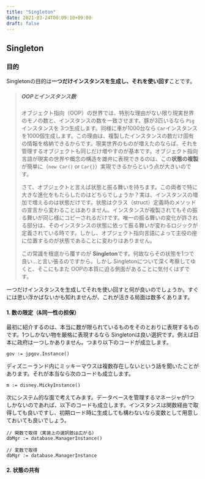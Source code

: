 ```yaml
---
title: "Singleton"
date: 2021-03-24T00:09:10+09:00
draft: false
---
```


## Singleton

### 目的
Singletonの目的は**一つだけインスタンスを生成し、それを使い回す**ことです。

> ##### OOPとインスタンス数
> オブジェクト指向（OOP）の世界では、特別な理由がない限り現実世界のモノの数と、インスタンスの数を一致させます。豚が3匹いるなら `Pig`インスタンスを 3つ生成します。同様に車が1000台なら `Car`インスタンスを1000個生成します。この理由は、複製したインスタンスの数だけ固有の情報を格納できるからです。現実世界のものが増えたのならば、それを管理するオブジェクトも同じだけ増やすのが基本です。オブジェクト指向言語が現実の世界や概念の構造を雄弁に表現できるのは、この**状態の複製**が簡単に（`new Car()` or `Car{}`）実現できるからという点が大きいのです。
>
> さて、オブジェクトと言えば状態と振る舞いを持ちます。この両者で特に大きな進化をもたらしたのはどちらでしょうか？実は、インスタンスの増加で増えるのは状態だけです。状態はクラス（struct）定義時のメソッドの宣言から変わることはありません。インスタンスが複製されてもその振る舞いが同じ様にコピーされるだけです。唯一の振る舞いの変化が許される部分は、そのインスタンスの状態に依って振る舞いが変わるロジックが定義されている時です。しかし、オブジェクト指向言語によって主役の座に位置するのが状態であることに変わりはありません。
>
> この常識を根底から覆すのが **Singleton**です。何故ならその状態を1つで良い…と言い張るのですから。しかし Singletonについて深く考察してゆくと、そこにもまた OOPの本質に迫る側面があることに気付くはずです。

一つだけインスタンスを生成してそれを使い回すと何が良いのでしょうか。すぐには思い浮かばないかも知れませんが、これが活きる局面は数多くあります。

#### 1. 数の限定（&同一性の担保）
最初に紹介するのは、本当に数が限られているものをそのとおりに表現するものです。1つしかない物を厳格に表現するなら Singletonは良い選択です。例えば日本に政府は一つしかありません。つまり以下のコードが成立します。

```golang
gov := jpgov.Instance()
```

ディズニーランド内にミッキーマウスは複数存在しないという話を聞いたことがあります。それが本当なら次のコードも成立します。
```golang
m := disney.MickyInstance()
```

次にシステム的な面で考えてみます。データベースを管理するマネージャが1つしかないのであれば、以下のコードも成立します。インスタンスは関数経由で取得しても良いですし、初期ロード時に生成しても構わないなら変数として用意しておいても良いでしょう。
```golang
// 関数で取得（実装上の選択肢は広がる）
dbMgr := database.ManagerInstance()

// 変数で取得
dbMgr := database.ManagerInstance
```

#### 2. 状態の共有


```golang

```

<!--

例えば同一性の担保です。`Enum` の様に種別を表現するクラスの種別数とインスタンス数を一致させ正確に表現するため（同値性だけでなく同一性まで担保可能）

#### 2. 状態の共有 
(ex. `Observer.getInstance().addAccessCount(1)`)

#### 3. 軽量化
**Flyweightパターン**の様にインスタンス生成の抑制を通じて性能を担保する仕組みを提供するため

#### 4. 
**Flyweightパターン**と似ているが、Serviceの様に 操作中心で状態を持たないインスタンスを組み合わせて提供するため (DI)

Singleton の特徴はクラス(struct)やインターフェイス同士の関連ではなく、クラス内に閉じられたパターンであるという点です。

### 概要
先に述べたように、様々な目的で活用可能なのが Singletonですが、自分で実装する機会は少ないかも知れません。
理由は言語機能的に、またはF/W的に実現されることが多いパターンであるからです。
例えば Enumは Singletonの独自実装が可能なものの、言語がサポートしている場合が多いです。
また、DIコンテナの様に内部では単一インスタンス管理をしているものの、利用側は意識せずに利用しているはずです。

とは言え、生成インスタンスの数を制限する、特にSingletonの様に単一に絞る…というテクニックは一度覚えておくと様々な局面で利用可能
となりますので、身につけておくと良いと思います。

```golang
// Singletonは唯一のインスタンスを用意し、それ以外を生成できなくするパターンです。
// そのため、唯一のインスタンスしか存在しないことを保証できます。
func TestSingleton(t *testing.T) {
	// Instance()以外で生成できない => singleton.singleton{} は不可能
	s1 := singleton.Instance()
	s2 := singleton.Instance()

	// インスタンスの内容が同じだけでなく
	assert.Equal(t, s1, s2)
	// インスタンスの実体も同じ
	assert.True(t, s1 == s2)
}

// 逆に一般的な生成パターンは、コンストラクタ関数の中でインスタンスを生成します。
// そのため、同じ値を持ちますが(同値)、参照は同じ(同一)ではありません。
func TestNonSingleton(t *testing.T) {
	s1 := non_singleton.New()
	s2 := non_singleton.New()

	// インスタンスの内容は同じだが
	assert.Equal(t, s1, s2)
	// インスタンスの実体は異なる
	assert.False(t, s1 == s2)
}
```

### 実現
以下の仕組みでこれを実現します。
- 外部からインスタンスを生成できなくする
- Javaではコンストラクタを`private`にすることで、Goではstructを(小文字で開始し)`package private`にすることで実現する
- インスタンス取得用の関数を別途用意し、そこでは常に同じインスタンスを返す様に実装する

-->
